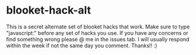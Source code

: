 # blooket-hack-alt
This is a secret alternate set of blooket hacks that work. 
Make sure to type "javascript:" before any set of hacks you use. 
If you have any concerns or find something wrong please @ me in the issues tab. 
I will usually respond within the week if not the same day you comment. Thanks!! :)

